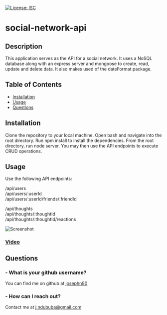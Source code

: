 [![License: ISC](https://img.shields.io/badge/License-ISC-blue.svg)](https://opensource.org/licenses/ISC)
# social-network-api

## Description 

This application serves as the API for a social network. It uses a NoSQL database along with an express server and mongoose to create, read, update and delete data. It also makes used of the dateFormat package.

## Table of Contents

* [Installation](#installation)
* [Usage](#usage)
* [Questions](#questions)

## Installation

Clone the repository to your local machine. Open bash and navigate into the root directory. Run npm install to install the dependencies. From the root directory, run node server. You may then use the API endpoints to execute CRUD operations.

## Usage

Use the following API endpoints:

/api/users\
/api/users/:userId\
/api/users/:userId/friends/:friendId

/api/thoughts\
/api/thoughts/:thoughtId\
/api/thoughts/:thoughtId/reactions

![Screenshot](https://i.imgur.com/AAldu7q.jpg)

### [Video](https://drive.google.com/file/d/1wL3dCSgqptmCa3_nCDwyuQ-fafBgMHFV/view)

## Questions

### - What is your github username?

You can find me on github at [josephn90](https://github.com/josephn90)

### - How can I reach out?

Contact me at <j.ndububa@gmail.com>